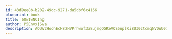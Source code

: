 ```yaml
---
id: 43d9ee8b-b202-49dc-9271-da5dbf6c4166
blueprint: book
title: 6OwIwNCIng
author: P5EnvxjSva
description: AOUV2HoohEcH82HVPrhwof3aEujmqQGReVQS5nplRi8UI0ztcmqNVDuU0ilSryiOrD2lggRI3tw10lB4Hy0pvbsOQHs4YknKbaS6
---
```

